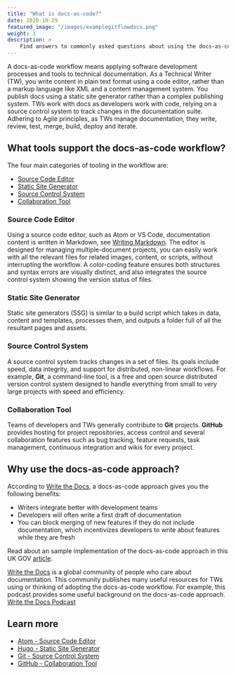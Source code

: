 ```yaml
---
title: "What is docs-as-code?"
date: 2020-10-29
featured_image: "/images/examplegitflowdocs.png"
weight: 3
description: >
    Find answers to commonly asked questions about using the docs-as-code workflow.
---
```


A docs-as-code workflow means applying software development processes and tools to technical documentation. As a Technical Writer (TW), you write content in plain text format using a code editor, rather than a markup language like XML and a content management system. You publish docs using a static site generator rather than a complex publishing system. TWs work with docs as developers work with code, relying on a source control system to track changes in the documentation suite. Adhering to Agile principles, as TWs manage documentation, they write, review, test, merge, build, deploy and iterate.

## What tools support the docs-as-code workflow?

The four main categories of tooling in the workflow are:

* [Source Code Editor](#source-code-editor)
* [Static Site Generator](#static-site-generator)
* [Source Control System](#source-control-system)
* [Collaboration Tool](#collaboration-tool)

### Source Code Editor

Using a source code editor, such as Atom or VS Code, documentation content is written in Markdown, see [Writing Markdown](/docs/contribution_guidelines/writing_markdown/). The editor is designed for managing multiple-document projects, you can easily work with all the relevant files for related images, content, or scripts, without interrupting the workflow. A color-coding feature  ensures both structures and syntax errors are visually distinct, and also integrates the source control system showing the version status of files.

### Static Site Generator

Static site generators (SSG) is similar to a build script which takes in data, content and templates, processes them, and outputs a folder full of all the resultant pages and assets.

### Source Control System

A source control system tracks changes in a set of files. Its goals include speed, data integrity, and support for distributed, non-linear workflows. For example, **Git**, a command-line tool, is a free and open source distributed version control system designed to handle everything from small to very large projects with speed and efficiency.

### Collaboration Tool

Teams of developers and TWs generally contribute to **Git** projects. **GitHub** provides hosting for project repositories, access control and several collaboration features such as bug tracking, feature requests, task management, continuous integration and wikis for every project.  

## Why use the docs-as-code approach?

According to [Write the Docs](https://www.writethedocs.org/), a docs-as-code approach gives you the following benefits:

* Writers integrate better with development teams
* Developers will often write a first draft of documentation
* You can block merging of new features if they do not include documentation, which incentivizes developers to write about features while they are fresh

Read about an sample implementation of the docs-as-code approach in this UK GOV [article](https://technology.blog.gov.uk/2017/08/25/why-we-use-a-docs-as-code-approach-for-technical-documentation/#:~:text=Docs%20as%20code%20means%20applying,and%20a%20content%20management%20system.).

[Write the Docs](https://www.writethedocs.org/) is a global community of people who care about documentation. This community publishes many useful resources for TWs using or thinking of adopting the docs-as-code workflow. For example, this podcast provides some useful background on the docs-as-code approach. [Write the Docs Podcast](https://podcast.writethedocs.org/2017/03/05/episode-4-continuous-integration-and-docs-like-code/)

## Learn more

* [Atom - Source Code Editor](https://atom.io/)
* [Hugo - Static Site Generator](https://gohugo.io/)
* [Git - Source Control System](https://git-scm.com/)
* [GitHub - Collaboration Tool](https://en.wikipedia.org/wiki/GitHub)
